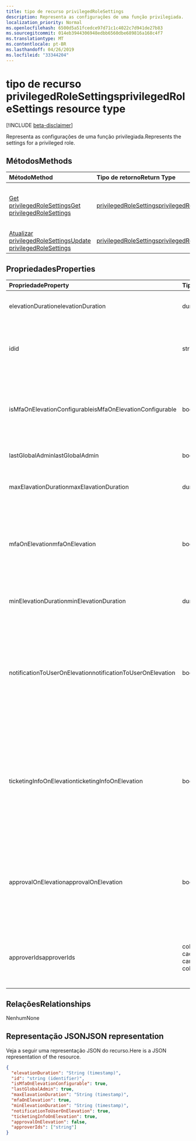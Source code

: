 ```yaml
---
title: tipo de recurso privilegedRoleSettings
description: Representa as configurações de uma função privilegiada.
localization_priority: Normal
ms.openlocfilehash: 6500d5a51fcedce97d71c1c4022c7d941de27b83
ms.sourcegitcommit: 014eb3944306948edbb6560dbe689816a168c4f7
ms.translationtype: MT
ms.contentlocale: pt-BR
ms.lasthandoff: 04/26/2019
ms.locfileid: "33344204"
---
```

# <a name="privilegedrolesettings-resource-type"></a><span data-ttu-id="119e7-103">tipo de recurso privilegedRoleSettings</span><span class="sxs-lookup"><span data-stu-id="119e7-103">privilegedRoleSettings resource type</span></span>

[!INCLUDE [beta-disclaimer](../../includes/beta-disclaimer.md)]

<span data-ttu-id="119e7-104">Representa as configurações de uma função privilegiada.</span><span class="sxs-lookup"><span data-stu-id="119e7-104">Represents the settings for a privileged role.</span></span>


## <a name="methods"></a><span data-ttu-id="119e7-105">Métodos</span><span class="sxs-lookup"><span data-stu-id="119e7-105">Methods</span></span>

| <span data-ttu-id="119e7-106">Método</span><span class="sxs-lookup"><span data-stu-id="119e7-106">Method</span></span>           | <span data-ttu-id="119e7-107">Tipo de retorno</span><span class="sxs-lookup"><span data-stu-id="119e7-107">Return Type</span></span>    |<span data-ttu-id="119e7-108">Descrição</span><span class="sxs-lookup"><span data-stu-id="119e7-108">Description</span></span>|
|:---------------|:--------|:----------|
|[<span data-ttu-id="119e7-109">Get privilegedRoleSettings</span><span class="sxs-lookup"><span data-stu-id="119e7-109">Get privilegedRoleSettings</span></span>](../api/privilegedrolesettings-get.md) | [<span data-ttu-id="119e7-110">privilegedRoleSettings</span><span class="sxs-lookup"><span data-stu-id="119e7-110">privilegedRoleSettings</span></span>](privilegedrolesettings.md) |<span data-ttu-id="119e7-111">Leia as propriedades e os relacionamentos do objeto privilegedRoleSettings.</span><span class="sxs-lookup"><span data-stu-id="119e7-111">Read properties and relationships of privilegedRoleSettings object.</span></span>|
|[<span data-ttu-id="119e7-112">Atualizar privilegedRoleSettings</span><span class="sxs-lookup"><span data-stu-id="119e7-112">Update privilegedRoleSettings</span></span>](../api/privilegedrolesettings-update.md) | [<span data-ttu-id="119e7-113">privilegedRoleSettings</span><span class="sxs-lookup"><span data-stu-id="119e7-113">privilegedRoleSettings</span></span>](privilegedrolesettings.md) |<span data-ttu-id="119e7-114">Atualize o objeto privilegedRoleSettings.</span><span class="sxs-lookup"><span data-stu-id="119e7-114">Update privilegedRoleSettings object.</span></span>|
## <a name="properties"></a><span data-ttu-id="119e7-115">Propriedades</span><span class="sxs-lookup"><span data-stu-id="119e7-115">Properties</span></span>
| <span data-ttu-id="119e7-116">Propriedade</span><span class="sxs-lookup"><span data-stu-id="119e7-116">Property</span></span>     | <span data-ttu-id="119e7-117">Tipo</span><span class="sxs-lookup"><span data-stu-id="119e7-117">Type</span></span>   |<span data-ttu-id="119e7-118">Descrição</span><span class="sxs-lookup"><span data-stu-id="119e7-118">Description</span></span>|
|:---------------|:--------|:----------|
|<span data-ttu-id="119e7-119">elevationDuration</span><span class="sxs-lookup"><span data-stu-id="119e7-119">elevationDuration</span></span>|<span data-ttu-id="119e7-120">duration</span><span class="sxs-lookup"><span data-stu-id="119e7-120">duration</span></span>|<span data-ttu-id="119e7-121">A duração quando a função é ativada.</span><span class="sxs-lookup"><span data-stu-id="119e7-121">The duration when the role is activated.</span></span>|
|<span data-ttu-id="119e7-122">id</span><span class="sxs-lookup"><span data-stu-id="119e7-122">id</span></span>|<span data-ttu-id="119e7-123">string</span><span class="sxs-lookup"><span data-stu-id="119e7-123">string</span></span>| <span data-ttu-id="119e7-124">O identificador exclusivo das configurações de função.</span><span class="sxs-lookup"><span data-stu-id="119e7-124">The unique identifier for the role settings.</span></span> <span data-ttu-id="119e7-125">Somente leitura.</span><span class="sxs-lookup"><span data-stu-id="119e7-125">Read-only.</span></span>|
|<span data-ttu-id="119e7-126">isMfaOnElevationConfigurable</span><span class="sxs-lookup"><span data-stu-id="119e7-126">isMfaOnElevationConfigurable</span></span>|<span data-ttu-id="119e7-127">booliano</span><span class="sxs-lookup"><span data-stu-id="119e7-127">boolean</span></span>|<span data-ttu-id="119e7-128">**true** se mfaOnElevation é configurável.</span><span class="sxs-lookup"><span data-stu-id="119e7-128">**true** if mfaOnElevation is configurable.</span></span> <span data-ttu-id="119e7-129">**false** se mfaOnElevation não é configurável.</span><span class="sxs-lookup"><span data-stu-id="119e7-129">**false** if mfaOnElevation is not configurable.</span></span>|
|<span data-ttu-id="119e7-130">lastGlobalAdmin</span><span class="sxs-lookup"><span data-stu-id="119e7-130">lastGlobalAdmin</span></span>|<span data-ttu-id="119e7-131">booliano</span><span class="sxs-lookup"><span data-stu-id="119e7-131">boolean</span></span>|<span data-ttu-id="119e7-132">Somente para uso interno.</span><span class="sxs-lookup"><span data-stu-id="119e7-132">Internal used only.</span></span>|
|<span data-ttu-id="119e7-133">maxElavationDuration</span><span class="sxs-lookup"><span data-stu-id="119e7-133">maxElavationDuration</span></span>|<span data-ttu-id="119e7-134">duration</span><span class="sxs-lookup"><span data-stu-id="119e7-134">duration</span></span>|<span data-ttu-id="119e7-135">Duração máxima da função ativada.</span><span class="sxs-lookup"><span data-stu-id="119e7-135">Maximal duration for the activated role.</span></span>|
|<span data-ttu-id="119e7-136">mfaOnElevation</span><span class="sxs-lookup"><span data-stu-id="119e7-136">mfaOnElevation</span></span>|<span data-ttu-id="119e7-137">booliano</span><span class="sxs-lookup"><span data-stu-id="119e7-137">boolean</span></span>|<span data-ttu-id="119e7-138">**true** se a MFA é necessária para ativar a função.</span><span class="sxs-lookup"><span data-stu-id="119e7-138">**true** if MFA is required to activate the role.</span></span> <span data-ttu-id="119e7-139">**false** se a MFA não é necessária para ativar a função.</span><span class="sxs-lookup"><span data-stu-id="119e7-139">**false** if MFA is not required to activate the role.</span></span>|
|<span data-ttu-id="119e7-140">minElevationDuration</span><span class="sxs-lookup"><span data-stu-id="119e7-140">minElevationDuration</span></span>|<span data-ttu-id="119e7-141">duration</span><span class="sxs-lookup"><span data-stu-id="119e7-141">duration</span></span>|<span data-ttu-id="119e7-142">Duração mínima para a função ativada.</span><span class="sxs-lookup"><span data-stu-id="119e7-142">Minimal duration for the activated role.</span></span>|
|<span data-ttu-id="119e7-143">notificationToUserOnElevation</span><span class="sxs-lookup"><span data-stu-id="119e7-143">notificationToUserOnElevation</span></span>|<span data-ttu-id="119e7-144">booliano</span><span class="sxs-lookup"><span data-stu-id="119e7-144">boolean</span></span>|<span data-ttu-id="119e7-145">**true** se enviar notificação para o usuário final quando a função é ativada.</span><span class="sxs-lookup"><span data-stu-id="119e7-145">**true** if send notification to the end user when the role is activated.</span></span> <span data-ttu-id="119e7-146">**false** se não enviar notificações quando a função for ativada.</span><span class="sxs-lookup"><span data-stu-id="119e7-146">**false** if do not send notification when the role is activated.</span></span>|
|<span data-ttu-id="119e7-147">ticketingInfoOnElevation</span><span class="sxs-lookup"><span data-stu-id="119e7-147">ticketingInfoOnElevation</span></span>|<span data-ttu-id="119e7-148">booliano</span><span class="sxs-lookup"><span data-stu-id="119e7-148">boolean</span></span>|<span data-ttu-id="119e7-149">**true** se as informações de tíquete são necessárias ao ativar a função.</span><span class="sxs-lookup"><span data-stu-id="119e7-149">**true** if the ticketing information is required when activate the role.</span></span> <span data-ttu-id="119e7-150">**false** se as informações de tíquete não são necessárias ao ativar a função.</span><span class="sxs-lookup"><span data-stu-id="119e7-150">**false** if the ticketing information is not required when activate the role.</span></span>|
|<span data-ttu-id="119e7-151">approvalOnElevation</span><span class="sxs-lookup"><span data-stu-id="119e7-151">approvalOnElevation</span></span>|<span data-ttu-id="119e7-152">booliano</span><span class="sxs-lookup"><span data-stu-id="119e7-152">boolean</span></span>|<span data-ttu-id="119e7-153">**true** se a aprovação é necessária ao ativar a função.</span><span class="sxs-lookup"><span data-stu-id="119e7-153">**true** if the approval is required when activate the role.</span></span> <span data-ttu-id="119e7-154">**false** se a aprovação não é necessária ao ativar a função.</span><span class="sxs-lookup"><span data-stu-id="119e7-154">**false** if the approval is not required when activate the role.</span></span>|
|<span data-ttu-id="119e7-155">approverIds</span><span class="sxs-lookup"><span data-stu-id="119e7-155">approverIds</span></span>| <span data-ttu-id="119e7-156">coleção de cadeias de caracteres</span><span class="sxs-lookup"><span data-stu-id="119e7-156">string collection</span></span> |<span data-ttu-id="119e7-157">Lista de IDs de aprovação, se a aprovação for necessária para ativação.</span><span class="sxs-lookup"><span data-stu-id="119e7-157">List of Approval ids, if approval is required for activation.</span></span>|

## <a name="relationships"></a><span data-ttu-id="119e7-158">Relações</span><span class="sxs-lookup"><span data-stu-id="119e7-158">Relationships</span></span>
<span data-ttu-id="119e7-159">Nenhum</span><span class="sxs-lookup"><span data-stu-id="119e7-159">None</span></span>


## <a name="json-representation"></a><span data-ttu-id="119e7-160">Representação JSON</span><span class="sxs-lookup"><span data-stu-id="119e7-160">JSON representation</span></span>

<span data-ttu-id="119e7-161">Veja a seguir uma representação JSON do recurso.</span><span class="sxs-lookup"><span data-stu-id="119e7-161">Here is a JSON representation of the resource.</span></span>

<!-- {
  "blockType": "resource",
  "optionalProperties": [

  ],
  "@odata.type": "microsoft.graph.privilegedRoleSettings"
}-->

```json
{
  "elevationDuration": "String (timestamp)",
  "id": "string (identifier)",
  "isMfaOnElevationConfigurable": true,
  "lastGlobalAdmin": true,
  "maxElavationDuration": "String (timestamp)",
  "mfaOnElevation": true,
  "minElevationDuration": "String (timestamp)",
  "notificationToUserOnElevation": true,
  "ticketingInfoOnElevation": true,
  "approvalOnElevation": false,
  "approverIds": ["string"]
}

```

<!-- uuid: 8fcb5dbc-d5aa-4681-8e31-b001d5168d79
2015-10-25 14:57:30 UTC -->
<!--
{
  "type": "#page.annotation",
  "description": "privilegedRoleSettings resource",
  "keywords": "",
  "section": "documentation",
  "tocPath": "",
  "suppressions": []
}
-->
